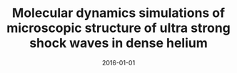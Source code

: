 ---
title: "Molecular dynamics simulations of microscopic structure of ultra strong shock waves in dense helium"
collection: publications
permalink: /publication/2016-01-01-Molecular-dynamics-simulations-of-microscopic-structure-of-ultra-strong-shock-waves-in-dense-helium
date: 2016-01-01
venue: 'Frontiers of Physics'
paperurl: 'https://doi.org/10.1007/s11467-016-0590-5'
citation: ' Hao Liu,  Wei Kang,  Qi Zhang,  Yin Zhang,  Huilin Duan,  X. He, &quot;Molecular dynamics simulations of microscopic structure of ultra strong shock waves in dense helium.&quot; Frontiers of Physics, 11, 115206, 2016.'
authors: ' Hao Liu,  Wei Kang,  Qi Zhang,  Yin Zhang,  Huilin Duan,  X. He, '
volume: '11'
pages: '115206'
---